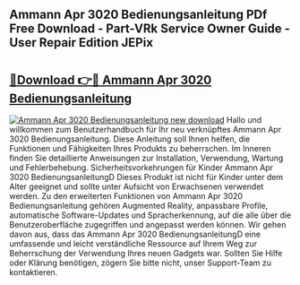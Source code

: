 ## Ammann Apr 3020 Bedienungsanleitung PDf Free Download - Part-VRk Service Owner Guide - User Repair Edition JEPix

# <h2><a href="http://df61q07.blite.top/?on=Ammann+Apr+3020+Bedienungsanleitung">🔗Download 👉🔴 Ammann Apr 3020 Bedienungsanleitung</a></h2>

[![Ammann Apr 3020 Bedienungsanleitung new download](https://i.imgur.com/lujVjoI.png)](http://df61q07.blite.top/?on=Ammann+Apr+3020+Bedienungsanleitung)
Hallo und willkommen zum Benutzerhandbuch für Ihr neu verknüpftes Ammann Apr 3020 Bedienungsanleitung. Diese Anleitung soll Ihnen helfen, die Funktionen und Fähigkeiten Ihres Produkts zu beherrschen. Im Inneren finden Sie detaillierte Anweisungen zur Installation, Verwendung, Wartung und Fehlerbehebung. Sicherheitsvorkehrungen für Kinder Ammann Apr 3020 BedienungsanleitungD Dieses Produkt ist nicht für Kinder unter dem Alter geeignet und sollte unter Aufsicht von Erwachsenen verwendet werden. Zu den erweiterten Funktionen von Ammann Apr 3020 Bedienungsanleitung gehören Augmented Reality, anpassbare Profile, automatische Software-Updates und Spracherkennung, auf die alle über die Benutzeroberfläche zugegriffen und angepasst werden können. Wir gehen davon aus, dass das Ammann Apr 3020 BedienungsanleitungD eine umfassende und leicht verständliche Ressource auf Ihrem Weg zur Beherrschung der Verwendung Ihres neuen Gadgets war. Sollten Sie Hilfe oder Klärung benötigen, zögern Sie bitte nicht, unser Support-Team zu kontaktieren.
